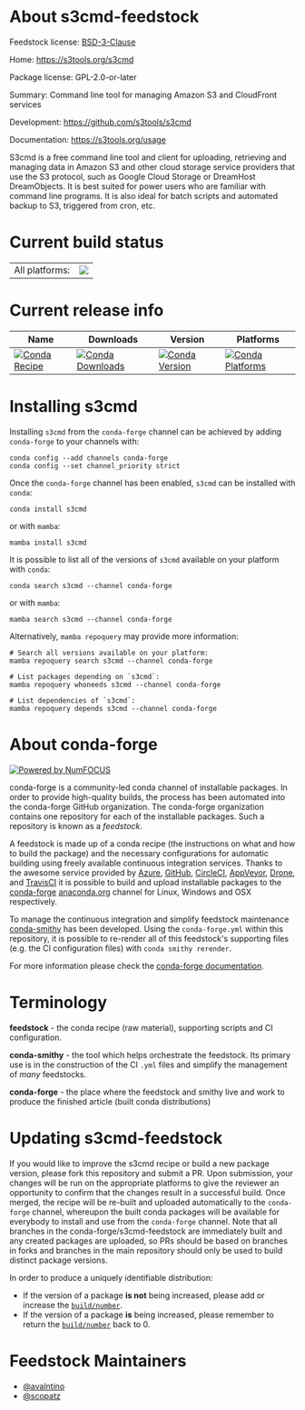 About s3cmd-feedstock
=====================

Feedstock license: [BSD-3-Clause](https://github.com/conda-forge/s3cmd-feedstock/blob/main/LICENSE.txt)

Home: https://s3tools.org/s3cmd

Package license: GPL-2.0-or-later

Summary: Command line tool for managing Amazon S3 and CloudFront services

Development: https://github.com/s3tools/s3cmd

Documentation: https://s3tools.org/usage

S3cmd is a free command line tool and client for uploading, retrieving and
managing data in Amazon S3 and other cloud storage service providers that
use the S3 protocol, such as Google Cloud Storage or DreamHost DreamObjects.
It is best suited for power users who are familiar with command line programs.
It is also ideal for batch scripts and automated backup to S3, triggered from
cron, etc.


Current build status
====================


<table><tr><td>All platforms:</td>
    <td>
      <a href="https://dev.azure.com/conda-forge/feedstock-builds/_build/latest?definitionId=2348&branchName=main">
        <img src="https://dev.azure.com/conda-forge/feedstock-builds/_apis/build/status/s3cmd-feedstock?branchName=main">
      </a>
    </td>
  </tr>
</table>

Current release info
====================

| Name | Downloads | Version | Platforms |
| --- | --- | --- | --- |
| [![Conda Recipe](https://img.shields.io/badge/recipe-s3cmd-green.svg)](https://anaconda.org/conda-forge/s3cmd) | [![Conda Downloads](https://img.shields.io/conda/dn/conda-forge/s3cmd.svg)](https://anaconda.org/conda-forge/s3cmd) | [![Conda Version](https://img.shields.io/conda/vn/conda-forge/s3cmd.svg)](https://anaconda.org/conda-forge/s3cmd) | [![Conda Platforms](https://img.shields.io/conda/pn/conda-forge/s3cmd.svg)](https://anaconda.org/conda-forge/s3cmd) |

Installing s3cmd
================

Installing `s3cmd` from the `conda-forge` channel can be achieved by adding `conda-forge` to your channels with:

```
conda config --add channels conda-forge
conda config --set channel_priority strict
```

Once the `conda-forge` channel has been enabled, `s3cmd` can be installed with `conda`:

```
conda install s3cmd
```

or with `mamba`:

```
mamba install s3cmd
```

It is possible to list all of the versions of `s3cmd` available on your platform with `conda`:

```
conda search s3cmd --channel conda-forge
```

or with `mamba`:

```
mamba search s3cmd --channel conda-forge
```

Alternatively, `mamba repoquery` may provide more information:

```
# Search all versions available on your platform:
mamba repoquery search s3cmd --channel conda-forge

# List packages depending on `s3cmd`:
mamba repoquery whoneeds s3cmd --channel conda-forge

# List dependencies of `s3cmd`:
mamba repoquery depends s3cmd --channel conda-forge
```


About conda-forge
=================

[![Powered by
NumFOCUS](https://img.shields.io/badge/powered%20by-NumFOCUS-orange.svg?style=flat&colorA=E1523D&colorB=007D8A)](https://numfocus.org)

conda-forge is a community-led conda channel of installable packages.
In order to provide high-quality builds, the process has been automated into the
conda-forge GitHub organization. The conda-forge organization contains one repository
for each of the installable packages. Such a repository is known as a *feedstock*.

A feedstock is made up of a conda recipe (the instructions on what and how to build
the package) and the necessary configurations for automatic building using freely
available continuous integration services. Thanks to the awesome service provided by
[Azure](https://azure.microsoft.com/en-us/services/devops/), [GitHub](https://github.com/),
[CircleCI](https://circleci.com/), [AppVeyor](https://www.appveyor.com/),
[Drone](https://cloud.drone.io/welcome), and [TravisCI](https://travis-ci.com/)
it is possible to build and upload installable packages to the
[conda-forge](https://anaconda.org/conda-forge) [anaconda.org](https://anaconda.org/)
channel for Linux, Windows and OSX respectively.

To manage the continuous integration and simplify feedstock maintenance
[conda-smithy](https://github.com/conda-forge/conda-smithy) has been developed.
Using the ``conda-forge.yml`` within this repository, it is possible to re-render all of
this feedstock's supporting files (e.g. the CI configuration files) with ``conda smithy rerender``.

For more information please check the [conda-forge documentation](https://conda-forge.org/docs/).

Terminology
===========

**feedstock** - the conda recipe (raw material), supporting scripts and CI configuration.

**conda-smithy** - the tool which helps orchestrate the feedstock.
                   Its primary use is in the construction of the CI ``.yml`` files
                   and simplify the management of *many* feedstocks.

**conda-forge** - the place where the feedstock and smithy live and work to
                  produce the finished article (built conda distributions)


Updating s3cmd-feedstock
========================

If you would like to improve the s3cmd recipe or build a new
package version, please fork this repository and submit a PR. Upon submission,
your changes will be run on the appropriate platforms to give the reviewer an
opportunity to confirm that the changes result in a successful build. Once
merged, the recipe will be re-built and uploaded automatically to the
`conda-forge` channel, whereupon the built conda packages will be available for
everybody to install and use from the `conda-forge` channel.
Note that all branches in the conda-forge/s3cmd-feedstock are
immediately built and any created packages are uploaded, so PRs should be based
on branches in forks and branches in the main repository should only be used to
build distinct package versions.

In order to produce a uniquely identifiable distribution:
 * If the version of a package **is not** being increased, please add or increase
   the [``build/number``](https://docs.conda.io/projects/conda-build/en/latest/resources/define-metadata.html#build-number-and-string).
 * If the version of a package **is** being increased, please remember to return
   the [``build/number``](https://docs.conda.io/projects/conda-build/en/latest/resources/define-metadata.html#build-number-and-string)
   back to 0.

Feedstock Maintainers
=====================

* [@avalntino](https://github.com/avalntino/)
* [@scopatz](https://github.com/scopatz/)

